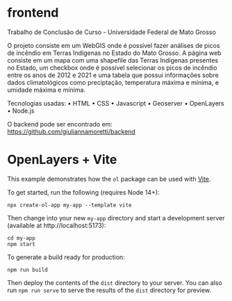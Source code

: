 # frontend

Trabalho de Conclusão de Curso - Universidade Federal de Mato Grosso

O projeto consiste em um WebGIS onde é possível fazer análises de picos de incêndio em Terras Indígenas no Estado do Mato Grosso. A página web consiste em um mapa com uma shapefile das Terras Indígenas presentes no Estado, um checkbox onde é possível selecionar os picos de incêndio entre os anos de 2012 e 2021 e uma tabela que possui informações sobre dados climatológicos como preciptação, temperatura máxima e mínima, e umidade máxima e mínima.

Tecnologias usadas:
    • HTML
    • CSS
    • Javascript
    • Geoserver
    • OpenLayers
    • Node.js
    
O backend pode ser encontrado em: https://github.com/giuliannamoretti/backend

# OpenLayers + Vite

This example demonstrates how the `ol` package can be used with [Vite](https://vitejs.dev/).

To get started, run the following (requires Node 14+):

    npx create-ol-app my-app --template vite

Then change into your new `my-app` directory and start a development server (available at http://localhost:5173):

    cd my-app
    npm start

To generate a build ready for production:

    npm run build

Then deploy the contents of the `dist` directory to your server.  You can also run `npm run serve` to serve the results of the `dist` directory for preview.
